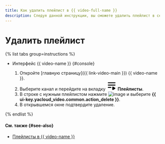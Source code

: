 ```yaml
---
title: Как удалить плейлист в {{ video-full-name }}
description: Следуя данной инструкции, вы сможете удалить плейлист в сервисе {{ video-name }}.
---
```


# Удалить плейлист

{% list tabs group=instructions %}

- Интерфейс {{ video-name }} {#console}

  1. Откройте [главную страницу]({{ link-video-main }}) {{ video-name }}.
  1. Выберите канал и перейдите на вкладку ![image](../../../_assets/console-icons/bars-play.svg) **Плейлисты**.
  1. В строке с нужным плейлистом нажмите ![image](../../../_assets/console-icons/ellipsis.svg) и выберите **{{ ui-key.yacloud_video.common.action_delete }}**.
  1. В открывшемся окне подтвердите удаление.

{% endlist %}

#### См. также {#see-also}

* [Плейлисты в {{ video-name }}](../../concepts/playlists.md)